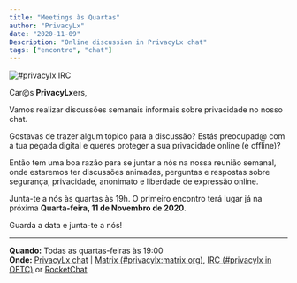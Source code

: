 ```yaml
---
title: "Meetings às Quartas"
author: "PrivacyLx"
date: "2020-11-09"
Description: "Online discussion in PrivacyLx chat"
tags: ["encontro", "chat"]
---
```


![#privacylx IRC](/img/privacylx-irc.png)

Car@s **PrivacyLx**ers,

Vamos realizar discussões semanais informais sobre privacidade no nosso chat.

Gostavas de trazer algum tópico para a discussão? Estás preocupad@ com a tua 
pegada digital e queres proteger a sua privacidade online (e offline)?

Então tem uma boa razão para se juntar a nós na nossa reunião semanal, onde
estaremos ter discussões animadas, perguntas e respostas sobre segurança,
privacidade, anonimato e liberdade de expressão online.

Junta-te a nós às quartas às 19h. O primeiro encontro terá lugar já na próxima **Quarta-feira, 11 de Novembro de 2020**.

Guarda a data e junta-te a nós!

---

**Quando:** Todas as quartas-feiras às 19:00\
**Onde:** [PrivacyLx chat](https://privacylx.org/community/) |
         [Matrix (#privacylx:matrix.org)](https://riot.im/app/#/room/#privacylx:matrix.org),
         [IRC (#privacylx in OFTC)](https://webchat.oftc.net/?channels=privacylx) or
         [RocketChat](https://chat.direitosdigitais.pt/channel/privacylx)


